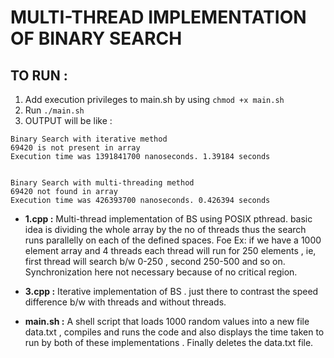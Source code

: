 # MULTI-THREAD IMPLEMENTATION OF BINARY SEARCH

## TO RUN :
1. Add execution privileges to main.sh by using ```chmod +x main.sh```
2. Run ```./main.sh```
3. OUTPUT will be like :
```
Binary Search with iterative method
69420 is not present in array
Execution time was 1391841700 nanoseconds. 1.39184 seconds


Binary Search with multi-threading method
69420 not found in array
Execution time was 426393700 nanoseconds. 0.426394 seconds
```


- **1.cpp :** Multi-thread implementation of BS using POSIX pthread. basic idea is dividing the whole array by the no of threads thus the search runs parallelly on each of the defined spaces. Foe Ex: if we have a 1000 element array and 4 threads each thread will run for 250 elements , ie, first thread will search b/w 0-250 , second 250-500 and so on. Synchronization here not necessary because of no critical region.
  
- **3.cpp :** Iterative implementation of BS . just there to contrast the speed difference b/w with threads and without threads.

- **main.sh :** A shell script that loads 1000 random values into a new file data.txt , compiles and runs the code and also displays the time taken to run by both of these implementations . Finally deletes the data.txt file.

